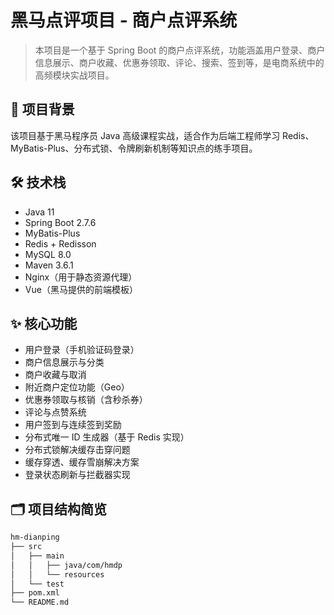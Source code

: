 # 黑马点评项目 - 商户点评系统

> 本项目是一个基于 Spring Boot 的商户点评系统，功能涵盖用户登录、商户信息展示、商户收藏、优惠券领取、评论、搜索、签到等，是电商系统中的高频模块实战项目。

## 📌 项目背景

该项目基于黑马程序员 Java 高级课程实战，适合作为后端工程师学习 Redis、MyBatis-Plus、分布式锁、令牌刷新机制等知识点的练手项目。

## 🛠️ 技术栈

- Java 11
- Spring Boot 2.7.6
- MyBatis-Plus
- Redis + Redisson
- MySQL 8.0
- Maven 3.6.1
- Nginx（用于静态资源代理）
- Vue（黑马提供的前端模板）

## ✨ 核心功能

- 用户登录（手机验证码登录）
- 商户信息展示与分类
- 商户收藏与取消
- 附近商户定位功能（Geo）
- 优惠券领取与核销（含秒杀券）
- 评论与点赞系统
- 用户签到与连续签到奖励
- 分布式唯一 ID 生成器（基于 Redis 实现）
- 分布式锁解决缓存击穿问题
- 缓存穿透、缓存雪崩解决方案
- 登录状态刷新与拦截器实现

## 🗂️ 项目结构简览

```bash
hm-dianping
├── src
│   ├── main
│   │   ├── java/com/hmdp
│   │   └── resources
│   └── test
├── pom.xml
└── README.md
